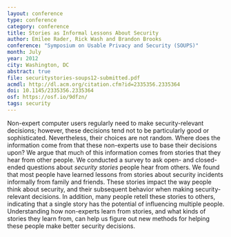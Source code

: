 ```yaml
---
layout: conference
type: conference
category: conference
title: Stories as Informal Lessons About Security
author: Emilee Rader, Rick Wash and Brandon Brooks
conference: "Symposium on Usable Privacy and Security (SOUPS)"
month: July
year: 2012
city: Washington, DC
abstract: true
file: securitystories-soups12-submitted.pdf
acmdl: http://dl.acm.org/citation.cfm?id=2335356.2335364
doi: 10.1145/2335356.2335364
osf: https://osf.io/9dfzn/
tags: security
---
```


Non-expert computer users regularly need to make security-relevant decisions; however, these decisions tend not to be
particularly good or sophisticated.  Nevertheless, their choices are not random.  Where does the information come from
that these non-experts use to base their decisions upon? We argue that much of this information comes from stories that
they hear from other people. We conducted a survey to ask open- and closed- ended questions about *security stories* 
people hear from others. We found that most people have learned lessons from stories about security incidents
informally from family and friends.  These stories impact the way people think about security, and their subsequent
behavior when making security-relevant decisions. In addition, many people retell these stories to others, indicating
that a single story has the potential of influencing multiple people. Understanding how non-experts learn from stories,
and what kinds of stories they learn from, can help us figure out new methods for helping these people make better
security decisions.


